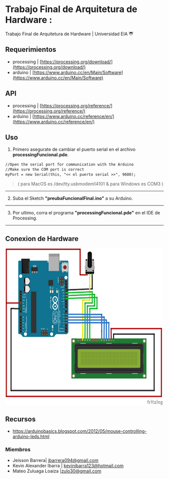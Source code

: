  # Trabajo Final de Arquitetura de Hardware : 
Trabajo Final de Arquitetura de Hardware | Universidad EIA ![logo eia](https://github.com/EIA-University/LogosEIA/blob/master/assets/png/logo-eia-icon.png?raw=true)

## Requerimientos
* processing | [https://processing.org/download/](https://processing.org/download/)
* arduino  |  [https://www.arduino.cc/en/Main/Software](https://www.arduino.cc/en/Main/Software)


## API
* processing | [https://processing.org/reference/](https://processing.org/reference/)
* arduino | [https://www.arduino.cc/reference/en/](https://www.arduino.cc/reference/en/)

## Uso
 1. Primero asegurate de cambiar el puerto serial en el archivo __processingFuncional.pde__.
 
 ```
 //Open the serial port for communication with the Arduino
 //Make sure the COM port is correct
 myPort = new Serial(this, "<< el puerto serial >>", 9600);
 ```
  >( para MacOS es /dev/tty.usbmodem14101 & para Windows es COM3 )
  
 --- 
 
 2.  Suba el Sketch __"preubaFuncionalFinal.ino"__  a su Arduino.
 
 ----
 
 3.  Por ultimo, corra el programa __"processingFuncional.pde"__ en el IDE de Processing.  
 ---

## Conexion de Hardware 
<img src="configuration.png" width="500" height ="500">

## Recursos

* https://arduinobasics.blogspot.com/2012/05/mouse-controlling-arduino-leds.html




### Miembros
*  Jeisson Barrera| jbarrera094@gmail.com
*  Kevin Alexander Ibarra | kevinibarra123@hotmail.com 
*  Mateo Zuluaga Loaiza |zulo30@gmail.com

